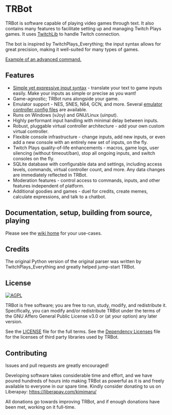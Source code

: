 # TRBot
TRBot is software capable of playing video games through text. It also contains many features to facilitate setting up and managing Twitch Plays games. It uses [TwitchLib](https://github.com/TwitchLib/TwitchLib) to handle Twitch connection.

The bot is inspired by TwitchPlays_Everything; the input syntax allows for great precision, making it well-suited for many types of games.

[Example of an advanced command.](https://tdeeb.github.io/projects/images/TRBot/TRBot_AdvancedCommands.gif)

## Features
* [Simple yet expressive input syntax](https://github.com/teamradish/TRTwitchPlaysBot/Wiki/Syntax-Tutorial.md) - translate your text to game inputs easily. Make your inputs as simple or precise as you want!
* Game-agnostic; TRBot runs alongside your game.
* Emulator support - NES, SNES, N64, GCN, and more. Several [emulator controller config files](https://github.com/teamradish/TRTwitchPlaysBot/tree/master/Emulator%20Controller%20Configs) are available.
* Runs on Windows (vJoy) and GNU/Linux (uinput).
* Highly performant input handling with minimal delay between inputs.
* Robust, pluggable virtual controller architecture - add your own custom virtual controller.
* Flexible console infrastructure - change inputs, add new inputs, or even add a new console with an entirely new set of inputs, on the fly.
* Twitch Plays quality-of-life enhancements - macros, game logs, user silencing (without timeout/ban), stop all ongoing inputs, and switch consoles on the fly.
* SQLite database with configurable data and settings, including access levels, commands, virtual controller count, and more. Any data changes are immediately reflected in TRBot.
* Moderation features - control access to commands, inputs, and other features independent of platform.
* Additional goodies and games - duel for credits, create memes, calculate expressions, and talk to a chatbot.

## Documentation, setup, building from source, playing
Please see the [wiki home](https://github.com/teamradish/TRTwitchPlaysBot/Wiki/Home.md) for your use-cases.

## Credits
The original Python version of the original parser was written by TwitchPlays_Everything and greatly helped jump-start TRBot.

## License
[![AGPL](https://www.gnu.org/graphics/agplv3-155x51.png)](https://www.gnu.org/licenses/agpl-3.0.en.html)

TRBot is free software; you are free to run, study, modify, and redistribute it. Specifically, you can modify and/or redistribute TRBot under the terms of the GNU Affero General Public License v3.0 or (at your option) any later version.

See the [LICENSE](https://github.com/teamradish/TRTwitchPlaysBot/blob/master/LICENSE) file for the full terms. See the [Dependency Licenses](https://github.com/teamradish/TRTwitchPlaysBot/blob/master/Dependency%20Licenses) file for the licenses of third party libraries used by TRBot.

## Contributing
Issues and pull requests are greatly encouraged!

Developing software takes considerable time and effort, and we have poured hundreds of hours into making TRBot as powerful as it is and freely available to everyone in our spare time. Kindly consider donating to us on Liberapay: https://liberapay.com/kimimaru/

All donations go towards improving TRBot, and if enough donations have been met, working on it full-time.
